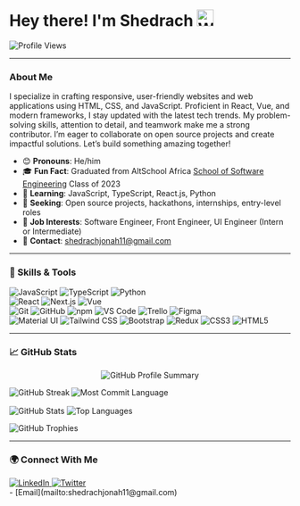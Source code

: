 <div align="left">
  <h1>Hey there! I'm Shedrach <img src="https://media.giphy.com/media/hvRJCLFzcasrR4ia7z/giphy.gif" width="30" alt="Wave" /></h1>
<!--   <img src="https://media.giphy.com/media/M9gbBd9nbDrOTu1Mqx/giphy.gif" width="100" alt="Dancing" /> -->

  <img src="https://komarev.com/ghpvc/?username=ShedrachJonah11&style=flat-square&color=blue" alt="Profile Views" />
</div>

---

### About Me
I specialize in crafting responsive, user-friendly websites and web applications using HTML, CSS, and JavaScript. Proficient in React, Vue, and modern frameworks, I stay updated with the latest tech trends. My problem-solving skills, attention to detail, and teamwork make me a strong contributor. I’m eager to collaborate on open source projects and create impactful solutions. Let’s build something amazing together!

- 😊 **Pronouns**: He/him
- 🎓 **Fun Fact**: Graduated from AltSchool Africa [School of Software Engineering](https://altschoolafrica.com/schools/engineering) Class of 2023
- 🌱 **Learning**: JavaScript, TypeScript, React.js, Python
- 🤝 **Seeking**: Open source projects, hackathons, internships, entry-level roles
- 💼 **Job Interests**: Software Engineer, Front Engineer, UI Engineer (Intern or Intermediate)
- 📧 **Contact**: [shedrachjonah11@gmail.com](mailto:shedrachjonah11@gmail.com)

---

### :toolbox: Skills & Tools
<p align="left">
  <!-- Programming Languages -->
  <img src="https://img.shields.io/badge/JavaScript-F7DF1E?style=for-the-badge&logo=javascript&logoColor=black" alt="JavaScript" />
  <img src="https://img.shields.io/badge/TypeScript-007ACC?style=for-the-badge&logo=typescript&logoColor=white" alt="TypeScript" />
  <img src="https://img.shields.io/badge/Python-3776AB?style=for-the-badge&logo=python&logoColor=white" alt="Python" />
  <br/>
  <!-- Frameworks -->
  <img src="https://img.shields.io/badge/React-20232A?style=for-the-badge&logo=react&logoColor=61DAFB" alt="React" />
  <img src="https://img.shields.io/badge/Next.js-000000?style=for-the-badge&logo=nextdotjs&logoColor=white" alt="Next.js" />
  <img src="https://img.shields.io/badge/Vue.js-4FC08D?style=for-the-badge&logo=vuedotjs&logoColor=white" alt="Vue" />
  <br/>
  <!-- Tools -->
  <img src="https://img.shields.io/badge/Git-F05032?style=for-the-badge&logo=git&logoColor=white" alt="Git" />
  <img src="https://img.shields.io/badge/GitHub-181717?style=for-the-badge&logo=github&logoColor=white" alt="GitHub" />
  <img src="https://img.shields.io/badge/npm-CB3837?style=for-the-badge&logo=npm&logoColor=white" alt="npm" />
  <img src="https://img.shields.io/badge/VS%20Code-007ACC?style=for-the-badge&logo=visualstudiocode&logoColor=white" alt="VS Code" />
  <img src="https://img.shields.io/badge/Trello-0052CC?style=for-the-badge&logo=trello&logoColor=white" alt="Trello" />
  <img src="https://img.shields.io/badge/Figma-F24E1E?style=for-the-badge&logo=figma&logoColor=white" alt="Figma" />
  <br/>
  <!-- Libraries & Styling -->
  <img src="https://img.shields.io/badge/Material%20UI-0081CB?style=for-the-badge&logo=mui&logoColor=white" alt="Material UI" />
  <img src="https://img.shields.io/badge/Tailwind%20CSS-06B6D4?style=for-the-badge&logo=tailwindcss&logoColor=white" alt="Tailwind CSS" />
  <img src="https://img.shields.io/badge/Bootstrap-7952B3?style=for-the-badge&logo=bootstrap&logoColor=white" alt="Bootstrap" />
  <img src="https://img.shields.io/badge/Redux-764ABC?style=for-the-badge&logo=redux&logoColor=white" alt="Redux" />
  <img src="https://img.shields.io/badge/CSS3-1572B6?style=for-the-badge&logo=css3&logoColor=white" alt="CSS3" />
  <img src="https://img.shields.io/badge/HTML5-E34F26?style=for-the-badge&logo=html5&logoColor=white" alt="HTML5" />
</p>

---

### :chart_with_upwards_trend: GitHub Stats
<p align="center">
  <img src="http://github-profile-summary-cards.vercel.app/api/cards/profile-details?username=ShedrachJonah11&theme=cobalt2" alt="GitHub Profile Summary" />
</p>

<p>
  <img align="left" src="https://github-readme-streak-stats.herokuapp.com?user=ShedrachJonah11&theme=tokyonight" alt="GitHub Streak" />
  <img align="center" src="http://github-profile-summary-cards.vercel.app/api/cards/most-commit-language?username=ShedrachJonah11&theme=transparent" alt="Most Commit Language" />
</p>

<p> 
  <img align="center" src="https://github-readme-stats.vercel.app/api?username=ShedrachJonah11&show_icons=true&theme=tokyonight" alt="GitHub Stats" />
  <img align="center" src="https://github-readme-stats.vercel.app/api/top-langs/?username=ShedrachJonah11&layout=compact&theme=tokyonight" alt="Top Languages" />
</p>

<p>
  <img src="https://github-profile-trophy.vercel.app/?username=ShedrachJonah11&theme=algolia&column=6" alt="GitHub Trophies" />
</p>

---

### :earth_africa: Connect With Me
  <div id="badges">
    <a href="https://www.linkedin.com/in/shedrach-jonah-4894a722a/">
      <img src="https://img.shields.io/badge/LinkedIn-blue?style=for-the-badge&logo=linkedin&logoColor=white" alt="LinkedIn" />
    </a>
    <a href="https://twitter.com/Shedyyyyyy_">
      <img src="https://img.shields.io/badge/Twitter-blue?style=for-the-badge&logo=twitter&logoColor=white" alt="Twitter" />
    </a>
  </div>
- [Email](mailto:shedrachjonah11@gmail.com)
</div>
